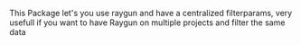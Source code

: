 This Package let's you use raygun and have a centralized filterparams, very usefull if you want to have Raygun on multiple projects and filter the same data
